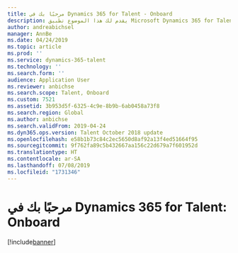 ```yaml
---
title: مرحبًا بك في Dynamics 365 for Talent - Onboard
description: يقدم لك هذا الموضوع تطبيق Microsoft Dynamics 365 for Talent - Onboard. سوف يساعدك Onboard على تكوين تجربة إعداد مذهلة لموظفيك الجدد.
author: andreabichsel
manager: AnnBe
ms.date: 04/24/2019
ms.topic: article
ms.prod: ''
ms.service: dynamics-365-talent
ms.technology: ''
ms.search.form: ''
audience: Application User
ms.reviewer: anbichse
ms.search.scope: Talent, Onboard
ms.custom: 7521
ms.assetid: 3b953d5f-6325-4c9e-8b9b-6ab0458a73f8
ms.search.region: Global
ms.author: anbichse
ms.search.validFrom: 2019-04-24
ms.dyn365.ops.version: Talent October 2018 update
ms.openlocfilehash: e58b1b73c84c2ec5650d8af92a13f4ed51664f95
ms.sourcegitcommit: 9f762fa89c5b432667aa156c22d679a7f601952d
ms.translationtype: HT
ms.contentlocale: ar-SA
ms.lasthandoff: 07/08/2019
ms.locfileid: "1731346"
---
```

# <a name="welcome-to-dynamics-365-for-talent-onboard"></a>مرحبًا بك في Dynamics 365 for Talent: Onboard

[!include[banner](../includes/banner.md)]
